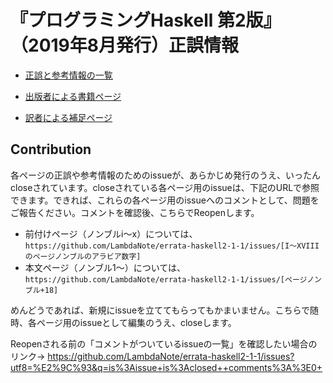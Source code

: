 # 『プログラミングHaskell 第2版』（2019年8月発行）正誤情報

* [正誤と参考情報の一覧](https://github.com/LambdaNote/errata-haskell2-1-1/issues?q=is%3Aissue+is%3Aopen+sort%3Acreated-asc)

* [出版者による書籍ページ](https://www.lambdanote.com/products/haskell)

* [訳者による補足ページ](https://kazu-yamamoto.hatenablog.jp/entry/2019/08/15/120137)

## Contribution

各ページの正誤や参考情報のためのissueが、あらかじめ発行のうえ、いったんcloseされています。closeされている各ページ用のissueは、下記のURLで参照できます。できれば、これらの各ページ用のissueへのコメントとして、問題をご報告ください。コメントを確認後、こちらでReopenします。

* 前付けページ（ノンブルi～x）については、  
  `https://github.com/LambdaNote/errata-haskell2-1-1/issues/[I～XVIIIのページノンブルのアラビア数字]`
* 本文ページ（ノンブル1～）については、  
  `https://github.com/LambdaNote/errata-haskell2-1-1/issues/[ページノンブル+18]`

めんどうであれば、新規にissueを立ててもらってもかまいません。こちらで随時、各ページ用のissueとして編集のうえ、closeします。

Reopenされる前の「コメントがついているissueの一覧」を確認したい場合のリンク→ https://github.com/LambdaNote/errata-haskell2-1-1/issues?utf8=%E2%9C%93&q=is%3Aissue+is%3Aclosed++comments%3A%3E0+

